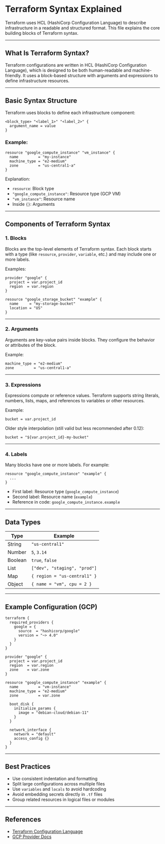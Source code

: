   
# Terraform Syntax Explained

Terraform uses HCL (HashiCorp Configuration Language) to describe infrastructure in a readable and structured format. This file explains the core building blocks of Terraform syntax.

---

## What Is Terraform Syntax?

Terraform configurations are written in HCL (HashiCorp Configuration Language), which is designed to be both human-readable and machine-friendly. It uses a block-based structure with arguments and expressions to define infrastructure resources.

---

## Basic Syntax Structure

Terraform uses blocks to define each infrastructure component:

```hcl
<block_type> "<label_1>" "<label_2>" {
  argument_name = value
}
```

### Example:

```hcl
resource "google_compute_instance" "vm_instance" {
  name         = "my-instance"
  machine_type = "e2-medium"
  zone         = "us-central1-a"
}
```

Explanation:
- `resource`: Block type
- `"google_compute_instance"`: Resource type (GCP VM)
- `"vm_instance"`: Resource name
- Inside `{}`: Arguments

---

## Components of Terraform Syntax

### 1. Blocks

Blocks are the top-level elements of Terraform syntax. Each block starts with a type (like `resource`, `provider`, `variable`, etc.) and may include one or more labels.

Examples:

```hcl
provider "google" {
  project = var.project_id
  region  = var.region
}

resource "google_storage_bucket" "example" {
  name     = "my-storage-bucket"
  location = "US"
}
```

---

### 2. Arguments

Arguments are key-value pairs inside blocks. They configure the behavior or attributes of the block.

Example:

```hcl
machine_type = "e2-medium"
zone         = "us-central1-a"
```

---

### 3. Expressions

Expressions compute or reference values. Terraform supports string literals, numbers, lists, maps, and references to variables or other resources.

Example:

```hcl
bucket = var.project_id
```

Older style interpolation (still valid but less recommended after 0.12):

```hcl
bucket = "${var.project_id}-my-bucket"
```

---

### 4. Labels

Many blocks have one or more labels. For example:

```hcl
resource "google_compute_instance" "example" {
  ...
}
```

- First label: Resource type (`google_compute_instance`)
- Second label: Resource name (`example`)
- Reference in code: `google_compute_instance.example`

---

## Data Types

| Type    | Example                          |
|---------|----------------------------------|
| String  | `"us-central1"`                  |
| Number  | `5`, `3.14`                      |
| Boolean | `true`, `false`                  |
| List    | `["dev", "staging", "prod"]`     |
| Map     | `{ region = "us-central1" }`     |
| Object  | `{ name = "vm", cpu = 2 }`       |

---

## Example Configuration (GCP)

```hcl
terraform {
  required_providers {
    google = {
      source  = "hashicorp/google"
      version = "~> 4.0"
    }
  }
}

provider "google" {
  project = var.project_id
  region  = var.region
  zone    = var.zone
}

resource "google_compute_instance" "example" {
  name         = "vm-instance"
  machine_type = "e2-medium"
  zone         = var.zone

  boot_disk {
    initialize_params {
      image = "debian-cloud/debian-11"
    }
  }

  network_interface {
    network = "default"
    access_config {}
  }
}
```

---

## Best Practices

- Use consistent indentation and formatting
- Split large configurations across multiple files
- Use `variables` and `locals` to avoid hardcoding
- Avoid embedding secrets directly in `.tf` files
- Group related resources in logical files or modules

---

## References

- [Terraform Configuration Language](https://developer.hashicorp.com/terraform/language)
- [GCP Provider Docs](https://registry.terraform.io/providers/hashicorp/google/latest/docs)
